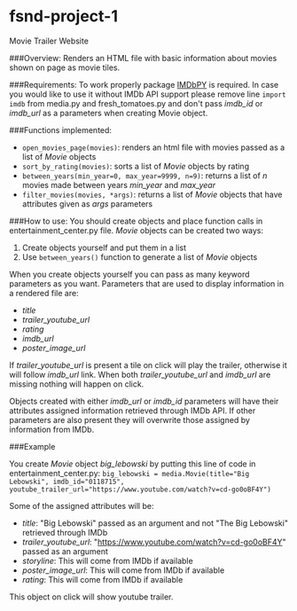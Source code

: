 # fsnd-project-1
Movie Trailer Website

###Overview:
Renders an HTML file with basic information about movies shown on page as movie tiles.

###Requirements:
To work properly package [IMDbPY](http://imdbpy.sourceforge.net/) is required.
In case you would like to use it without IMDb API support please remove
line `import imdb` from media.py and fresh_tomatoes.py and don't pass *imdb_id* or *imdb_url* as a parameters when creating Movie object.

###Functions implemented:
* `open_movies_page(movies)`: renders an html file with movies passed as a list of *Movie* objects
* `sort_by_rating(movies)`: sorts a list of *Movie* objects by rating
* `between_years(min_year=0, max_year=9999, n=9)`: returns a list of *n* movies made between years *min_year* and *max_year*
* `filter_movies(movies, *args)`: returns a list of *Movie* objects that have attributes given as *args* parameters

###How to use:
You should create objects and place function calls in entertainment_center.py file.
*Movie* objects can be created two ways:
1. Create objects yourself and put them in a list
2. Use `between_years()` function to generate a list of *Movie* objects

When you create objects yourself you can pass as many keyword parameters as you want.
Parameters that are used to display information in a rendered file are:
* *title*
* *trailer_youtube_url*
* *rating*
* *imdb_url*
* *poster_image_url*

If *trailer_youtube_url* is present a tile on click will play the trailer, otherwise it will follow *imdb_url* link.
When both *trailer_youtube_url* and *imdb_url* are missing nothing will happen on click.

Objects created with either *imdb_url* or *imdb_id* parameters will have their attributes assigned information retrieved through IMDb API.
If other parameters are also present they will overwrite those assigned by information from IMDb.

###Example

You create *Movie* object *big_lebowski* by putting this line of code in entertainment_center.py:
`big_lebowski = media.Movie(title="Big Lebowski", imdb_id="0118715", youtube_trailer_url="https://www.youtube.com/watch?v=cd-go0oBF4Y")`

Some of the assigned attributes will be:
* *title*: "Big Lebowski" passed as an argument and not "The Big Lebowski" retrieved through IMDb
* *trailer_youtube_url*: "https://www.youtube.com/watch?v=cd-go0oBF4Y" passed as an argument
* *storyline*: This will come from IMDb if available
* *poster_image_url*: This will come from IMDb if available
* *rating*: This will come from IMDb if available

This object on click will show youtube trailer.
